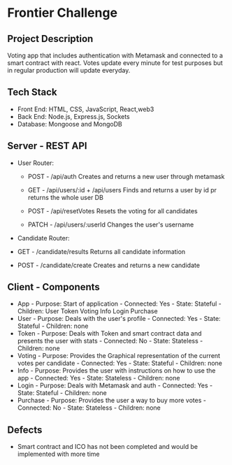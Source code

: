 # Frontier Challenge

## Project Description
Voting app that includes authentication with Metamask and connected to a smart contract with react. Votes update every minute for test purposes but in regular production will update everyday.

## Tech Stack

* Front End: HTML, CSS, JavaScript, React,web3
* Back End: Node.js, Express.js, Sockets
* Database: Mongoose and MongoDB

## Server - REST API

* User Router:
  *  POST - /api/auth
        Creates and returns a new user through metamask

  *  GET - /api/users/:id + /api/users
        Finds and returns a user by id pr returns the whole user DB

  *  POST - /api/resetVotes
        Resets the voting for all candidates

  *  PATCH - /api/users/:userId 
        Changes the user's username

*  Candidate Router:
  *  GET - /candidate/results
        Returns all candidate information

  *  POST - /candidate/create
        Creates and returns a new candidate

## Client - Components

* App -
    Purpose: Start of application -
    Connected: Yes -
    State: Stateful -
    Children:
      User
      Token
      Voting
      Info
      Login
      Purchase
* User -
    Purpose: Deals with the user's profile -
    Connected: Yes -
    State: Stateful -
    Children:
      none
* Token -
    Purpose: Deals with Token and smart contract data and presents the user with stats -
    Connected: No -
    State: Stateless -
    Children: 
      none
* Voting -
    Purpose: Provides the Graphical representation of the current votes per candidate -
    Connected: Yes -
    State: Stateful -
    Children:
      none
* Info -
    Purpose: Provides the user with instructions on how to use the app -
    Connected: Yes -
    State: Stateless -
    Children:
      none
* Login -
    Purpose:  Deals with Metamask and auth -
    Connected:  Yes -
    State:  Stateful -
    Children:
      none
* Purchase -
    Purpose:  Provides the user a way to buy more votes -
    Connected: No -
    State: Stateless -
    Children:
      none



## Defects

 * Smart contract and ICO has not been completed and would be implemented with more time
 
 

